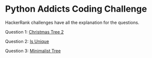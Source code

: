 # Python Addicts Coding Challenge

HackerRank challenges have all the explanation for the questions.

Question 1:
[Christmas Tree 2](https://www.hackerrank.com/contests/python-addicts-coding-wars/challenges/christmas-tree-2)

Question 2:
[Is Unique](https://www.hackerrank.com/contests/python-addicts-coding-wars/challenges/is-unique)

Question 3:
[Minimalist Tree](https://www.hackerrank.com/contests/python-addicts-coding-wars/challenges/minimalist-tree)
